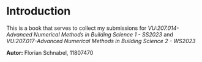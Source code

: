 # Introduction

This is a book that serves to collect my submissions for *VU:207.014-Advanced Numerical Methods in Building Science 1 - SS2023* and *VU:207.017-Advanced Numerical Methods in Building Science 2 - WS2023*

**Autor:** Florian Schnabel, 11807470
